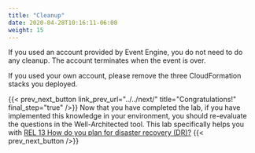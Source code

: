 ```yaml
---
title: "Cleanup"
date: 2020-04-28T10:16:11-06:00
weight: 15 
---
```


If you used an account provided by Event Engine, you do not need to do any cleanup.  The account terminates when the event is over.

If you used your own account, please remove the three CloudFormation stacks you deployed.

{{< prev_next_button link_prev_url="../../next/" title="Congratulations!" final_step="true"  />}}
Now that you have completed the lab, if you have implemented this knowledge in your environment, you should re-evaluate the questions in the Well-Architected tool. This lab specifically helps you with [REL 13  How do you plan for disaster recovery (DR)?](https://docs.aws.amazon.com/wellarchitected/latest/framework/a-failure-management.html)
{{< prev_next_button />}}
